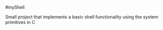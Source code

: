 #myShell

Small project that implements a basic shell functionality using the system primitives in C
